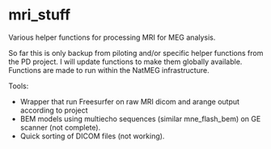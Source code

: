 # mri_stuff
Various helper functions for processing MRI for MEG analysis.

So far this is only backup from piloting and/or specific helper functions from the PD project.
I will update functions to make them globally available. Functions are made to run within the NatMEG infrastructure.

Tools:
* Wrapper that run Freesurfer on raw MRI dicom and arange output according to project
* BEM models using multiecho sequences (similar mne_flash_bem) on GE scanner (not complete).
* Quick sorting of DICOM files (not working).
